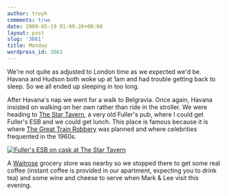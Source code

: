 ```yaml
---
author: troyh
comments: true
date: 2009-05-19 01:09:26+00:00
layout: post
slug: '3661'
title: Monday
wordpress_id: 3661
---
```


We're not quite as adjusted to London time as we expected we'd be. Havana and Hudson both woke up at 1am and had trouble getting back to sleep. So we all ended up sleeping in too long.

After Havana's nap we went for a walk to Belgravia. Once again, Havana insisted on walking on her own rather than ride in the stroller. We were heading to [The Star Tavern](http://www.pubs.com/pub_details.cfm?ID=242), a very old Fuller's pub, where I could get Fuller's ESB and we could get lunch. This place is famous because it is where [The Great Train Robbery](http://en.wikipedia.org/wiki/Great_Train_Robbery_(1963)) was planned and where celebrities frequented in the 1960s.

[![Fuller's ESB on cask at The Star Tavern](http://farm4.static.flickr.com/3554/3543084954_8c9b0af028.jpg)](http://www.flickr.com/photos/troyh/3543084954/)

<!-- more -->

A [Waitrose](http://www.waitrose.com/branches/branchdetails.aspx?uid=665) grocery store was nearby so we stopped there to get some real coffee (instant coffee is provided in our apartment, expecting you to drink tea) and some wine and cheese to serve when Mark & Lee visit this evening.
